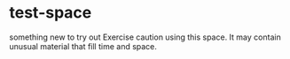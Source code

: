 # test-space
something new to try out
Exercise caution using this space.  It may contain unusual material that fill time and space. 
